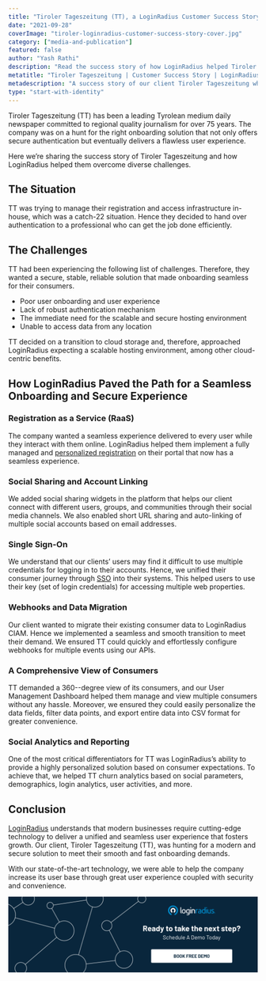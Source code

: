 ```yaml
---
title: "Tiroler Tageszeitung (TT), a LoginRadius Customer Success Story"
date: "2021-09-28"
coverImage: "tiroler-loginradius-customer-success-story-cover.jpg"
category: ["media-and-publication"]
featured: false 
author: "Yash Rathi"
description: "Read the success story of how LoginRadius helped Tiroler Tageszeitung increase their user base, provide low downtime, and ensure high scalability, among other diverse challenges."
metatitle: "Tiroler Tageszeitung | Customer Success Story | LoginRadius"
metadescription: "A success story of our client Tiroler Tageszeitung whom we helped meet their smooth and fast onboarding demands, among other diverse challenges."
type: "start-with-identity"
---
```


Tiroler Tageszeitung (TT) has been a leading Tyrolean medium daily newspaper committed to regional quality journalism for over 75 years. The company was on a hunt for the right onboarding solution that not only offers secure authentication but eventually delivers a flawless user experience. 

Here we’re sharing the success story of Tiroler Tageszeitung and how LoginRadius helped them overcome diverse challenges. 


## The Situation 

TT was trying to manage their registration and access infrastructure in-house, which was a catch-22 situation. Hence they decided to hand over authentication to a professional who can get the job done efficiently. 


## The Challenges 

TT had been experiencing the following list of challenges. Therefore, they wanted a secure, stable, reliable solution that made onboarding seamless for their consumers. 



* Poor user onboarding and user experience
* Lack of robust authentication mechanism 
* The immediate need for the scalable and secure hosting environment
* Unable to access data from any location 

TT decided on a transition to cloud storage and, therefore, approached LoginRadius expecting a scalable hosting environment, among other cloud-centric benefits. 


## How LoginRadius Paved the Path for a Seamless Onboarding and Secure Experience


### Registration as a Service (RaaS) 

The company wanted a seamless experience delivered to every user while they interact with them online. LoginRadius helped them implement a fully managed and [personalized registration](https://www.loginradius.com/authentication/) on their portal that now has a seamless experience. 


### Social Sharing and Account Linking 

We added social sharing widgets in the platform that helps our client connect with different users, groups, and communities through their social media channels. We also enabled short URL sharing and auto-linking of multiple social accounts based on email addresses. 


### Single Sign-On 

We understand that our clients’ users may find it difficult to use multiple credentials for logging in to their accounts. Hence, we unified their consumer journey through [SSO](https://www.loginradius.com/single-sign-on/) into their systems. This helped users to use their key (set of login credentials) for accessing multiple web properties.


### Webhooks and Data Migration 

Our client wanted to migrate their existing consumer data to LoginRadius CIAM. Hence we implemented a seamless and smooth transition to meet their demand. We ensured TT could quickly and effortlessly configure webhooks for multiple events using our APIs. 


### A Comprehensive View of Consumers 

TT demanded a 360--degree view of its consumers, and our User Management Dashboard helped them manage and view multiple consumers without any hassle. Moreover, we ensured they could easily personalize the data fields, filter data points, and export entire data into CSV format for greater convenience. 


### Social Analytics and Reporting 

One of the most critical differentiators for TT was LoginRadius’s ability to provide a highly personalized solution based on consumer expectations. To achieve that, we helped TT churn analytics based on social parameters, demographics, login analytics, user activities, and more.


## Conclusion 

[LoginRadius](https://www.loginradius.com/) understands that modern businesses require cutting-edge technology to deliver a unified and seamless user experience that fosters growth. Our client, Tiroler Tageszeitung (TT), was hunting for a modern and secure solution to meet their smooth and fast onboarding demands. 

With our state-of-the-art technology, we were able to help the company increase its user base through great user experience coupled with security and convenience. 

[![book-a-demo-loginradius](BD-Plexicon1-1024x310-1.png)](https://www.loginradius.com/book-a-demo/)

